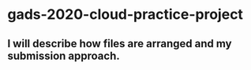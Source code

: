 # gads-2020-cloud-practice-project

## I will describe how files are arranged and my submission approach.
